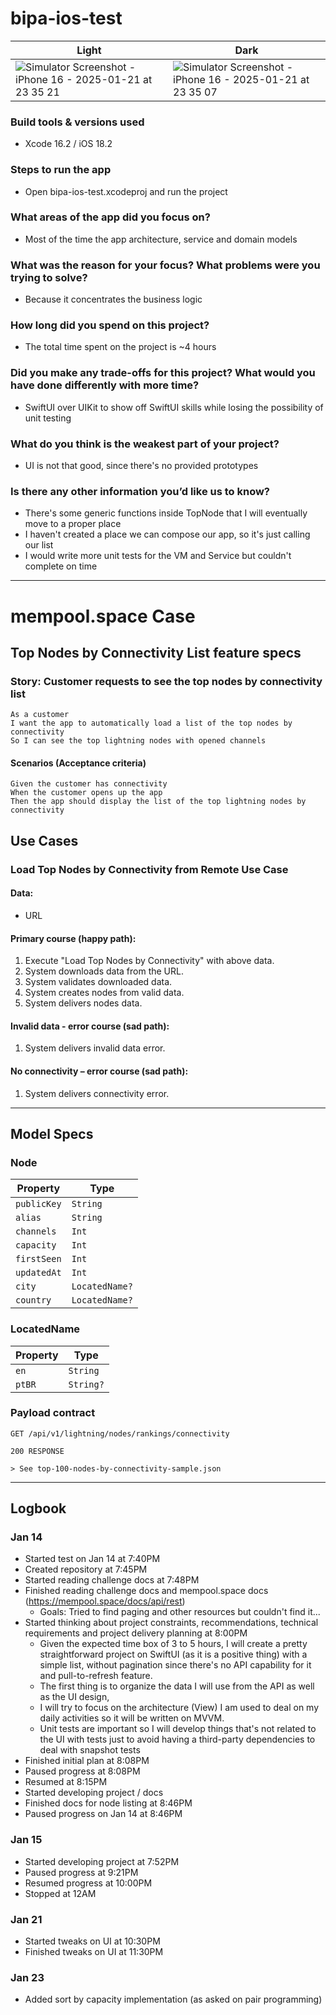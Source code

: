 # bipa-ios-test

| Light | Dark |
| --- | --- |
| ![Simulator Screenshot - iPhone 16 - 2025-01-21 at 23 35 21](https://github.com/user-attachments/assets/e1f881dd-8d15-40ab-94f8-231473d62311) | ![Simulator Screenshot - iPhone 16 - 2025-01-21 at 23 35 07](https://github.com/user-attachments/assets/407e39aa-249e-436c-8ee4-80c4e0fc5e91) |


### Build tools & versions used

- Xcode 16.2 / iOS 18.2

### Steps to run the app

- Open bipa-ios-test.xcodeproj and run the project

### What areas of the app did you focus on?

- Most of the time the app architecture, service and domain models

### What was the reason for your focus? What problems were you trying to solve?

- Because it concentrates the business logic

### How long did you spend on this project?

- The total time spent on the project is ~4 hours

### Did you make any trade-offs for this project? What would you have done differently with more time?

- SwiftUI over UIKit to show off SwiftUI skills while losing the possibility of unit testing

### What do you think is the weakest part of your project?

- UI is not that good, since there's no provided prototypes

### Is there any other information you’d like us to know?

- There's some generic functions inside TopNode that I will eventually move to a proper place
- I haven't created a place we can compose our app, so it's just calling our list
- I would write more unit tests for the VM and Service but couldn't complete on time

---

# mempool.space Case 

## Top Nodes by Connectivity List feature specs

### Story: Customer requests to see the top nodes by connectivity list

```
As a customer
I want the app to automatically load a list of the top nodes by connectivity
So I can see the top lightning nodes with opened channels
```

#### Scenarios (Acceptance criteria)

```
Given the customer has connectivity
When the customer opens up the app
Then the app should display the list of the top lightning nodes by connectivity
```

## Use Cases

### Load Top Nodes by Connectivity from Remote Use Case

#### Data:
- URL

#### Primary course (happy path):
1. Execute "Load Top Nodes by Connectivity" with above data.
2. System downloads data from the URL.
3. System validates downloaded data.
4. System creates nodes from valid data.
5. System delivers nodes data.

#### Invalid data - error course (sad path):
1. System delivers invalid data error.

#### No connectivity – error course (sad path):
1. System delivers connectivity error.

---

## Model Specs

### Node

| Property      | Type              |
|---------------|-------------------|
| `publicKey`   | `String`          |
| `alias`       | `String`          |
| `channels`    | `Int`             |
| `capacity`    | `Int`             |
| `firstSeen`   | `Int`             |
| `updatedAt`   | `Int`             |
| `city`        | `LocatedName?`    |
| `country`     | `LocatedName?`    |

### LocatedName

| Property      | Type          |
|---------------|---------------|
| `en`          | `String`      |
| `ptBR`        | `String?`     |

### Payload contract

```
GET /api/v1/lightning/nodes/rankings/connectivity

200 RESPONSE

> See top-100-nodes-by-connectivity-sample.json
```

---

## Logbook

### Jan 14

- Started test on Jan 14 at 7:40PM
- Created repository at 7:45PM
- Started reading challenge docs at 7:48PM
- Finished reading challenge docs and mempool.space docs (https://mempool.space/docs/api/rest)
  - Goals: Tried to find paging and other resources but couldn't find it... 
- Started thinking about project constraints, recommendations, technical requirements and project delivery planning at 8:00PM
  - Given the expected time box of 3 to 5 hours, I will create a pretty straightforward project on SwiftUI (as it is a positive thing) with a simple list, without pagination since there's no API capability for it and pull-to-refresh feature. 
  - The first thing is to organize the data I will use from the API as well as the UI design,
  - I will try to focus on the architecture (View) I am used to deal on my daily activities so it will be written on MVVM.
  - Unit tests are important so I will develop things that's not related to the UI with tests just to avoid having a third-party dependencies to deal with snapshot tests
- Finished initial plan at 8:08PM
- Paused progress at 8:08PM
- Resumed at 8:15PM
- Started developing project / docs
- Finished docs for node listing at 8:46PM
- Paused progress on Jan 14 at 8:46PM

### Jan 15

- Started developing project at 7:52PM
- Paused progress at 9:21PM
- Resumed progress at 10:00PM
- Stopped at 12AM


### Jan 21

- Started tweaks on UI at 10:30PM
- Finished tweaks on UI at 11:30PM

### Jan 23

- Added sort by capacity implementation (as asked on pair programming)